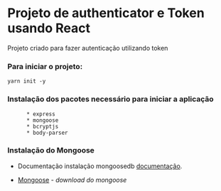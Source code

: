 # Projeto de authenticator e Token usando React 
Projeto criado para fazer autenticação utilizando token

### Para iniciar o projeto:
```
yarn init -y
```

### Instalação dos pacotes necessário para iniciar a aplicação
          * express
          * mongoose
          * bcryptjs
          * body-parser

### Instalação do Mongoose
* Documentação instalação mongoosedb [documentação](https://docs.mongodb.com/manual/installation/).

* [Mongoose](https://www.mongodb.com/download-center/community) - *download do mongoose*

